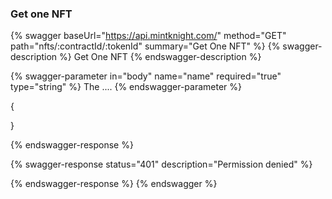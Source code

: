 
### Get one NFT

{% swagger baseUrl="https://api.mintknight.com/" method="GET" path="nfts/:contractId/:tokenId" summary="Get One NFT" %} {% swagger-description %} Get One NFT {% endswagger-description %}

{% swagger-parameter in="body" name="name" required="true" type="string" %} The .... {% endswagger-parameter %}


{
   
}

{% endswagger-response %}

{% swagger-response status="401" description="Permission denied" %}

{% endswagger-response %} {% endswagger %}
